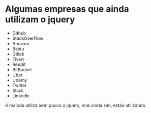 # Algumas empresas que ainda utilizam o jquery

* Github
* StackOverFlow
* Amazon
* Baidu
* Gitlab
* Fiverr
* Reddit
* BitBucket
* Uber
* Udemy
* Twitter
* Slack
* Linkedln

A maioria utiliza bem pouco o jquery, mas ainda sim, estão utilizando.

